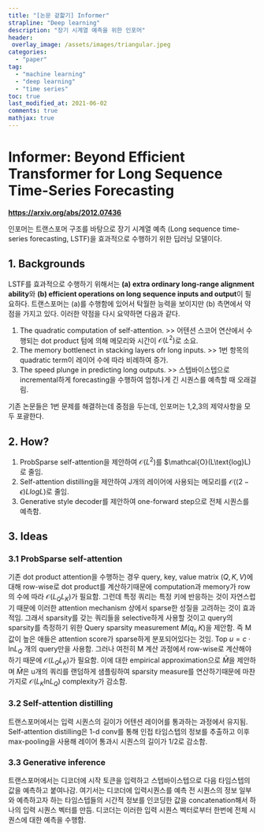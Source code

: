 ```yaml
---
title: "[논문 겉핥기] Informer"
strapline: "Deep learning"
description: "장기 시계열 예측을 위한 인포머"
header:
 overlay_image: /assets/images/triangular.jpeg
categories:
  - "paper"
tag:
  - "machine learning"
  - "deep learning"
  - "time series"
toc: true
last_modified_at: 2021-06-02
comments: true
mathjax: true
---
```


# Informer: Beyond Efficient Transformer for Long Sequence Time-Series Forecasting

**https://arxiv.org/abs/2012.07436**

인포머는 트랜스포머 구조를 바탕으로 장기 시계열 예측 (Long sequence time-series forecasting, LSTF)을 효과적으로 수행하기 위한 딥러닝 모델이다.

## 1. Backgrounds
LSTF를 효과적으로 수행하기 위해서는  **(a) extra ordinary long-range alignment ability**와  **(b) efficient operations on long sequence inputs and output**이 필요하다. 트랜스포머는 (a)를 수행함에 있어서 탁월한 능력을 보이지만 (b) 측면에서 약점을 가지고 있다. 
이러한 약점을 다시 요약하면 다음과 같다.

1. The quadratic computation of self-attention. >> 어텐션 스코어 연산에서 수행되는 dot product 텀에 의해 메모리와 시간이 $\mathcal{O}(L^2)$로 소요.
2. The memory bottlenect in stacking layers ofr long inputs. >> 1번 항목의 quadratic term이 레이어 수에 따라 비례하여 증가.
3. The speed plunge in predicting long outputs. >> 스텝바이스텝으로 incremental하게 forecasting을 수행하여 엄청나게 긴 시퀀스를 예측할 때 오래걸림.

기존 논문들은 1번 문제를 해결하는데 중점을 두는데, 인포머는 1,2,3의 제약사항을 모두 포괄한다.

## 2. How?

1. ProbSparse self-attention을 제안하여 $\mathcal{O}(L^2)$를 $\mathcal{O}(L\text{log}L)로 줄임.
2. Self-attention distilling을 제안하여 J개의 레이어에 사용되는 메모리를 $\mathcal{O}((2-\epsilon)L log L)$로 줄임.
3. Generative style decoder를 제안하여 one-forward step으로 전체 시퀀스를 예측함.

## 3. Ideas
### 3.1 ProbSparse self-attention

기존 dot product attention을 수행하는 경우 query, key, value matrix $(Q,K,V)$에 대해 row-wise로 dot product를 계산하기때문에 computation과 memory가 row의 수에 따라 $\mathcal{O}(L_Q L_K)$가 필요함.
그런데 특정 쿼리는 특정 키에 반응하는 것이 자연스럽기 때문에 이러한 attention mechanism 상에서 sparse한 성질을 고려하는 것이 효과적임.
그래서 sparsity를 갖는 쿼리들을 selective하게 사용할 것이고 query의 sparsity를 측정하기 위한 Query sparsity measurement $M(q_i,K)$을 제안함. 즉 M값이 높은 애들은 attention score가 sparse하게 분포되어있다는 것임. 
Top $u=c\cdot \text{ln}L_Q$ 개의 query만을 사용함.
그러나 여전히 M 계산 과정에서 row-wise로 계산해야하기 때문에 $\mathcal{O}(L_Q L_K)$가 필요함. 
이에 대한 empirical approximation으로 $\bar{M}$을 제안하며 $\bar{M}$은 u개의 쿼리를 랜덤하게 샘플링하여 sparsity measure를 연산하기때문에 마찬가지로 $\mathcal{O}(L_K\text{ln}L_Q)$ complexity가 감소함.

### 3.2 Self-attention distilling

트랜스포머에서는 입력 시퀀스의 길이가 어텐션 레이어를 통과하는 과정에서 유지됨. Self-attention distilling은 1-d conv를 통해 인접 타임스텝의 정보를 추출하고 이후 max-pooling을 사용해 레이어 통과시 시퀀스의 길이가 1/2로 감소함.

### 3.3 Generative inference
트랜스포머에서는 디코더에 시작 토큰을 입력하고 스텝바이스텝으로 다음 타임스텝의 값을 예측하고 붙여나감.
여기서는 디코더에 입력시퀀스를 예측 전 시퀀스의 정보 일부와 예측하고자 하는 타임스텝들의 시간적 정보를 인코딩한 값을 concatenation해서 하나의 입력 시퀀스 벡터를 만듬.
디코더는 이러한 입력 시퀀스 벡터로부터 한번에 전체 시퀀스에 대한 예측을 수행함.
